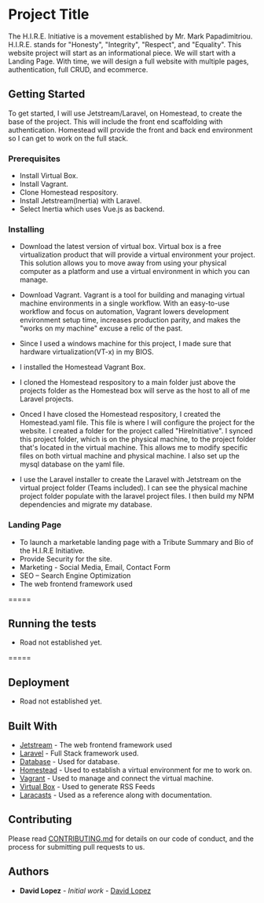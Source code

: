 # Project Title

The H.I.R.E. Initiative is a movement established by Mr. Mark Papadimitriou. H.I.R.E. stands for "Honesty", "Integrity", "Respect", and "Equality". This website project will start as an informational piece. We will start with a Landing Page. With time, we will design a full website with multiple pages, authentication, full CRUD, and ecommerce.

## Getting Started

To get started, I will use Jetstream/Laravel, on Homestead, to create the base of the project. This will include the front end scaffolding with authentication. Homestead will provide the front and back end environment so I can get to work on the full stack.

### Prerequisites

-   Install Virtual Box.
-   Install Vagrant.
-   Clone Homestead respository.
-   Install Jetstream(Inertia) with Laravel.
-   Select Inertia which uses Vue.js as backend.

### Installing

-   Download the latest version of virtual box. Virtual box is a free virtualization product that will provide a virtual environment your project. This solution allows you to move away from using your physical computer as a platform and use a virtual environment in which you can manage.

-   Download Vagrant. Vagrant is a tool for building and managing virtual machine environments in a single workflow. With an easy-to-use workflow and focus on automation, Vagrant lowers development environment setup time, increases production parity, and makes the "works on my machine" excuse a relic of the past.

-   Since I used a windows machine for this project, I made sure that hardware virtualization(VT-x) in my BIOS.

-   I installed the Homestead Vagrant Box.

-   I cloned the Homestead respository to a main folder just above the projects folder as the Homestead box will serve as the host to all of me Laravel projects.

-   Onced I have closed the Homestead respository, I created the Homestead.yaml file. This file is where I will configure the project for the website. I created a folder for the project called "HireInitiative". I synced this project folder, which is on the physical machine, to the project folder that's located in the virtual machine. This allows me to modify specific files on both virtual machine and physical machine. I also set up the mysql database on the yaml file.

-   I use the Laravel installer to create the Laravel with Jetstream on the virtual project folder (Teams included). I can see the physical machine project folder populate with the laravel project files. I then build my NPM dependencies and migrate my database.

### Landing Page

-   To launch a marketable landing page with a Tribute Summary and Bio of the H.I.R.E Initiative.
-   Provide Security for the site.
-   Marketing - Social Media, Email, Contact Form
-   SEO – Search Engine Optimization
-   The web frontend framework used

=====

## Running the tests

-   Road not established yet.

=====

## Deployment

-   Road not established yet.

## Built With

-   [Jetstream](https://jetstream.laravel.com/1.x/introduction.html) - The web frontend framework used
-   [Laravel](https://laravel.com/) - Full Stack framework used.
-   [Database](https://www.mysql.com/) - Used for database.
-   [Homestead](https://laravel.com/docs/8.x/homestead) - Used to establish a virtual environment for me to work on.
-   [Vagrant](https://www.vagrantup.com/) - Used to manage and connect the virtual machine.
-   [Virtual Box](https://www.virtualbox.org/) - Used to generate RSS Feeds
-   [Laracasts](https://laracasts.com/) - Used as a reference along with documentation.

## Contributing

Please read [CONTRIBUTING.md](https://gist.github.com/PurpleBooth/b24679402957c63ec426) for details on our code of conduct, and the process for submitting pull requests to us.

## Authors

-   **David Lopez** - _Initial work_ - [David Lopez](https://github.com/dlopez079)

```

```
